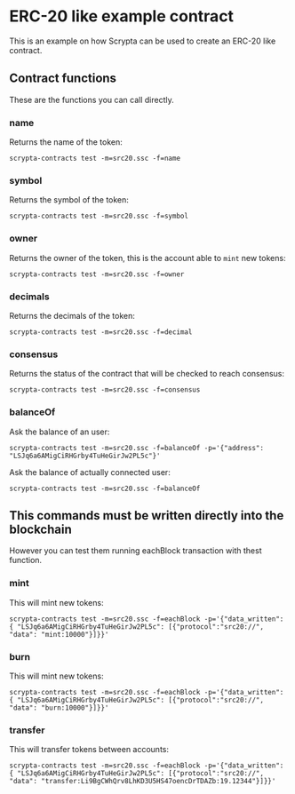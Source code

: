 # ERC-20 like example contract

This is an example on how Scrypta can be used to create an ERC-20 like contract.

## Contract functions

These are the functions you can call directly.

### name

Returns the name of the token:
```
scrypta-contracts test -m=src20.ssc -f=name
```

### symbol
Returns the symbol of the token:
```
scrypta-contracts test -m=src20.ssc -f=symbol
```

### owner
Returns the owner of the token, this is the account able to `mint` new tokens:
```
scrypta-contracts test -m=src20.ssc -f=owner
```

### decimals
Returns the decimals of the token:
```
scrypta-contracts test -m=src20.ssc -f=decimal
```

### consensus
Returns the status of the contract that will be checked to reach consensus:
```
scrypta-contracts test -m=src20.ssc -f=consensus
```

### balanceOf

Ask the balance of an user:
```
scrypta-contracts test -m=src20.ssc -f=balanceOf -p='{"address": "LSJq6a6AMigCiRHGrby4TuHeGirJw2PL5c"}'
```

Ask the balance of actually connected user:
```
scrypta-contracts test -m=src20.ssc -f=balanceOf
```

## This commands must be written directly into the blockchain

However you can test them running eachBlock transaction with thest function.

### mint

This will mint new tokens:
```
scrypta-contracts test -m=src20.ssc -f=eachBlock -p='{"data_written": { "LSJq6a6AMigCiRHGrby4TuHeGirJw2PL5c": [{"protocol":"src20://", "data": "mint:10000"}]}}'
```

### burn

This will mint new tokens:
```
scrypta-contracts test -m=src20.ssc -f=eachBlock -p='{"data_written": { "LSJq6a6AMigCiRHGrby4TuHeGirJw2PL5c": [{"protocol":"src20://", "data": "burn:10000"}]}}'
```

### transfer

This will transfer tokens between accounts:
```
scrypta-contracts test -m=src20.ssc -f=eachBlock -p='{"data_written": { "LSJq6a6AMigCiRHGrby4TuHeGirJw2PL5c": [{"protocol":"src20://", "data": "transfer:Li9BgCWhQrv8LhKD3U5HS47oencDrTDAZb:19.12344"}]}}'
```